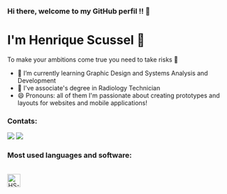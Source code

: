 ### Hi there, welcome to my GitHub perfil !! 👋
# I'm Henrique Scussel 🥀 
To make your ambitions come true you need to take risks 🤞
- 📖 I’m currently learning Graphic Design and Systems Analysis and Development
- 🦴 I've associate's degree in Radiology Technician 
- 😄 Pronouns: all of them
I'm passionate about creating prototypes and layouts for websites and mobile applications!

### Contats: 
<a href="https://instagram.com/hscussel/" target="_blank"><img src="https://img.shields.io/badge/-Instagram-%23E4405F?style=for-the-badge&logo=instagram&logoColor=white" target="_blank"></a>
<a href="https://www.linkedin.com/in/henrique-boos-scussel-da-roza-64533b209/" target="_blank"><img src="https://img.shields.io/badge/-LinkedIn-%230077B5?style=for-the-badge&logo=linkedin&logoColor=white" target="_blank"></a>   
</div>

### Most used languages and software:
<div style="display: inline-block"> <br>
  <img allign="center" alt="HS-HTML" height = "30" widht = "40" src = "https://img.shields.io/badge/HTML5-E34F26?style=for-the-badge&logo=html5&logoColor=white"
</div>
